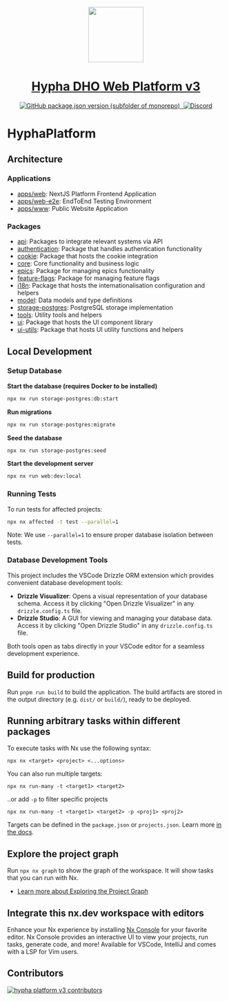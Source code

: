 <p align="center">
  <a href="https://hypha.earth/">
    <img src="https://hypha.earth/wp-content/themes/hypha-theme/img/round-logo.svg" height="128">
    <h1 align="center">Hypha DHO Web Platform v3</h1>
  </a>
</p>

<p align="center">
  <a aria-label="GitHub version" href="https://github.com/hypha-dao/hypha-web">
    <img alt="GitHub package.json version (subfolder of monorepo)" src="https://img.shields.io/github/package-json/v/hypha-dao/hypha-web?style=for-the-badge&labelColor=000000">
  </a>
  <a aria-label="License" href="https://github.com/hypha-dao/dho-web-client/blob/master/license.md">
    <img alt="" src="https://img.shields.io/github/license/hypha-dao/dho-web-client?style=for-the-badge&labelColor=000000">
  </a>
  <a aria-label="Join the community on GitHub" href="https://github.com/hypha-dao/dho-web-client/discussions">
    <img alt="Discord" src="https://img.shields.io/discord/722537361480613950?style=for-the-badge">
  </a>
</p>

# HyphaPlatform

## Architecture

### Applications

- [apps/web](./apps/web/README.md): NextJS Platform Frontend Application
- [apps/web-e2e](./apps/web-e2e/README.md): EndToEnd Testing Environment
- [apps/www](./apps/www/README.md): Public Website Application

### Packages

- [api](./packages/api/README.md): Packages to integrate relevant systems via API
- [authentication](./packages/authentication/README.md): Package that handles authentication functionality
- [cookie](./packages/cookie/README.md): Package that hosts the cookie integration
- [core](./packages/core/README.md): Core functionality and business logic
- [epics](./packages/epics/README.md): Package for managing epics functionality
- [feature-flags](./packages/feature-flags/README.md): Package for managing feature flags
- [i18n](./packages/i18n/README.md): Package that hosts the internationalisation configuration and helpers
- [model](./packages/model/README.md): Data models and type definitions
- [storage-postgres](./packages/storage-postgres/README.md): PostgreSQL storage implementation
- [tools](./packages/tools/README.md): Utility tools and helpers
- [ui](./packages/ui/README.md): Package that hosts the UI component library
- [ui-utils](./packages/ui-utils/README.md): Package that hosts UI utility functions and helpers

## Local Development

### Setup Database

**Start the database (requires Docker to be installed)**

```bash
npx nx run storage-postgres:db:start
```

**Run migrations**

```bash
npx nx run storage-postgres:migrate
```

**Seed the database**

```bash
npx nx run storage-postgres:seed
```

**Start the development server**

```bash
npx nx run web:dev:local
```

### Running Tests

To run tests for affected projects:

```bash
npx nx affected -t test --parallel=1
```

Note: We use `--parallel=1` to ensure proper database isolation between tests.

### Database Development Tools

This project includes the VSCode Drizzle ORM extension which provides convenient database development tools:

- **Drizzle Visualizer**: Opens a visual representation of your database schema. Access it by clicking "Open Drizzle Visualizer" in any `drizzle.config.ts` file.
- **Drizzle Studio**: A GUI for viewing and managing your database data. Access it by clicking "Open Drizzle Studio" in any `drizzle.config.ts` file.

Both tools open as tabs directly in your VSCode editor for a seamless development experience.

## Build for production

Run `pnpm run build` to build the application. The build artifacts are stored in the output directory (e.g. `dist/` or `build/`), ready to be deployed.

## Running arbitrary tasks within different packages

To execute tasks with Nx use the following syntax:

```
npx nx <target> <project> <...options>
```

You can also run multiple targets:

```
npx nx run-many -t <target1> <target2>
```

..or add `-p` to filter specific projects

```
npx nx run-many -t <target1> <target2> -p <proj1> <proj2>
```

Targets can be defined in the `package.json` or `projects.json`. Learn more [in the docs](https://nx.dev/features/run-tasks).

## Explore the project graph

Run `npx nx graph` to show the graph of the workspace.
It will show tasks that you can run with Nx.

- [Learn more about Exploring the Project Graph](https://nx.dev/core-features/explore-graph)

## Integrate this nx.dev workspace with editors

Enhance your Nx experience by installing [Nx Console](https://nx.dev/nx-console) for your favorite editor. Nx Console
provides an interactive UI to view your projects, run tasks, generate code, and more! Available for VSCode, IntelliJ and
comes with a LSP for Vim users.

## Contributors

<a href="https://github.com/hypha-dao/hypha-web/graphs/contributors">
  <img src="https://contrib.rocks/image?repo=hypha-dao/hypha-web&max=100&columns=20" alt="hypha platform v3 contributors" />
</a>
